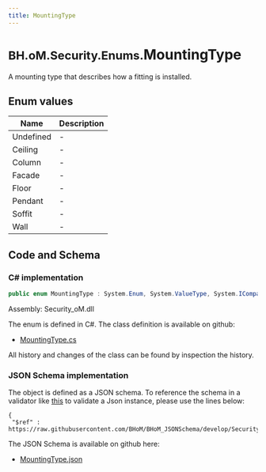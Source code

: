 ```yaml
---
title: MountingType
---
```


# <small>BH.oM.Security.Enums.</small>**MountingType**

A mounting type that describes how a fitting is installed.

## Enum values

| Name            | Description                                                    |
|-----------------|----------------------------------------------------------------|
| Undefined |  -  |
| Ceiling |  -  |
| Column |  -  |
| Facade |  -  |
| Floor |  -  |
| Pendant |  -  |
| Soffit |  -  |
| Wall |  -  |


## Code and Schema

### C# implementation

``` C# title="C#"
public enum MountingType : System.Enum, System.ValueType, System.IComparable, System.ISpanFormattable, System.IFormattable, System.IConvertible
```

Assembly: Security_oM.dll

The enum is defined in C#. The class definition is available on github:

- [MountingType.cs](https://github.com/BHoM/BHoM/blob/develop/Security_oM/Enums\MountingType.cs)

All history and changes of the class can be found by inspection the history.
### JSON Schema implementation

The object is defined as a JSON schema. To reference the schema in a validator like [this](https://www.jsonschemavalidator.net/) to validate a Json instance, please use the lines below:

``` { .json .copy .select } title="JSON Schema"
{
 "$ref" : https://raw.githubusercontent.com/BHoM/BHoM_JSONSchema/develop/Security_oM/Enums/MountingType.json}
```

The JSON Schema is available on github here:

- [MountingType.json](https://github.com/BHoM/BHoM_JSONSchema/blob/develop/Security_oM/Enums/MountingType.json)
